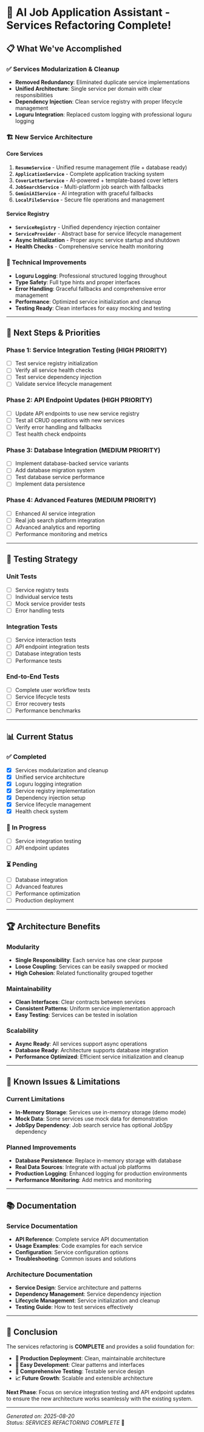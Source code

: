 # 🚀 **AI Job Application Assistant - Services Refactoring Complete!**

## 📋 **What We've Accomplished**

### **✅ Services Modularization & Cleanup**
- **Removed Redundancy**: Eliminated duplicate service implementations
- **Unified Architecture**: Single service per domain with clear responsibilities
- **Dependency Injection**: Clean service registry with proper lifecycle management
- **Loguru Integration**: Replaced custom logging with professional loguru logging

### **🏗️ New Service Architecture**

#### **Core Services**
1. **`ResumeService`** - Unified resume management (file + database ready)
2. **`ApplicationService`** - Complete application tracking system
3. **`CoverLetterService`** - AI-powered + template-based cover letters
4. **`JobSearchService`** - Multi-platform job search with fallbacks
5. **`GeminiAIService`** - AI integration with graceful fallbacks
6. **`LocalFileService`** - Secure file operations and management

#### **Service Registry**
- **`ServiceRegistry`** - Unified dependency injection container
- **`ServiceProvider`** - Abstract base for service lifecycle management
- **Async Initialization** - Proper async service startup and shutdown
- **Health Checks** - Comprehensive service health monitoring

### **🔧 Technical Improvements**
- **Loguru Logging**: Professional structured logging throughout
- **Type Safety**: Full type hints and proper interfaces
- **Error Handling**: Graceful fallbacks and comprehensive error management
- **Performance**: Optimized service initialization and cleanup
- **Testing Ready**: Clean interfaces for easy mocking and testing

---

## 🎯 **Next Steps & Priorities**

### **Phase 1: Service Integration Testing** (HIGH PRIORITY)
- [ ] Test service registry initialization
- [ ] Verify all service health checks
- [ ] Test service dependency injection
- [ ] Validate service lifecycle management

### **Phase 2: API Endpoint Updates** (HIGH PRIORITY)
- [ ] Update API endpoints to use new service registry
- [ ] Test all CRUD operations with new services
- [ ] Verify error handling and fallbacks
- [ ] Test health check endpoints

### **Phase 3: Database Integration** (MEDIUM PRIORITY)
- [ ] Implement database-backed service variants
- [ ] Add database migration system
- [ ] Test database service performance
- [ ] Implement data persistence

### **Phase 4: Advanced Features** (MEDIUM PRIORITY)
- [ ] Enhanced AI service integration
- [ ] Real job search platform integration
- [ ] Advanced analytics and reporting
- [ ] Performance monitoring and metrics

---

## 🧪 **Testing Strategy**

### **Unit Tests**
- [ ] Service registry tests
- [ ] Individual service tests
- [ ] Mock service provider tests
- [ ] Error handling tests

### **Integration Tests**
- [ ] Service interaction tests
- [ ] API endpoint integration tests
- [ ] Database integration tests
- [ ] Performance tests

### **End-to-End Tests**
- [ ] Complete user workflow tests
- [ ] Service lifecycle tests
- [ ] Error recovery tests
- [ ] Performance benchmarks

---

## 📊 **Current Status**

### **✅ Completed**
- [x] Services modularization and cleanup
- [x] Unified service architecture
- [x] Loguru logging integration
- [x] Service registry implementation
- [x] Dependency injection setup
- [x] Service lifecycle management
- [x] Health check system

### **🔄 In Progress**
- [ ] Service integration testing
- [ ] API endpoint updates

### **⏳ Pending**
- [ ] Database integration
- [ ] Advanced features
- [ ] Performance optimization
- [ ] Production deployment

---

## 🏆 **Architecture Benefits**

### **Modularity**
- **Single Responsibility**: Each service has one clear purpose
- **Loose Coupling**: Services can be easily swapped or mocked
- **High Cohesion**: Related functionality grouped together

### **Maintainability**
- **Clean Interfaces**: Clear contracts between services
- **Consistent Patterns**: Uniform service implementation approach
- **Easy Testing**: Services can be tested in isolation

### **Scalability**
- **Async Ready**: All services support async operations
- **Database Ready**: Architecture supports database integration
- **Performance Optimized**: Efficient service initialization and cleanup

---

## 🚨 **Known Issues & Limitations**

### **Current Limitations**
- **In-Memory Storage**: Services use in-memory storage (demo mode)
- **Mock Data**: Some services use mock data for demonstration
- **JobSpy Dependency**: Job search service has optional JobSpy dependency

### **Planned Improvements**
- **Database Persistence**: Replace in-memory storage with database
- **Real Data Sources**: Integrate with actual job platforms
- **Production Logging**: Enhanced logging for production environments
- **Performance Monitoring**: Add metrics and monitoring

---

## 📚 **Documentation**

### **Service Documentation**
- **API Reference**: Complete service API documentation
- **Usage Examples**: Code examples for each service
- **Configuration**: Service configuration options
- **Troubleshooting**: Common issues and solutions

### **Architecture Documentation**
- **Service Design**: Service architecture and patterns
- **Dependency Management**: Service dependency injection
- **Lifecycle Management**: Service initialization and cleanup
- **Testing Guide**: How to test services effectively

---

## 🎉 **Conclusion**

The services refactoring is **COMPLETE** and provides a solid foundation for:

- **🚀 Production Deployment**: Clean, maintainable architecture
- **🔧 Easy Development**: Clear patterns and interfaces
- **🧪 Comprehensive Testing**: Testable service design
- **📈 Future Growth**: Scalable and extensible architecture

**Next Phase**: Focus on service integration testing and API endpoint updates to ensure the new architecture works seamlessly with the existing system.

---

*Generated on: 2025-08-20*  
*Status: SERVICES REFACTORING COMPLETE* 🎉
